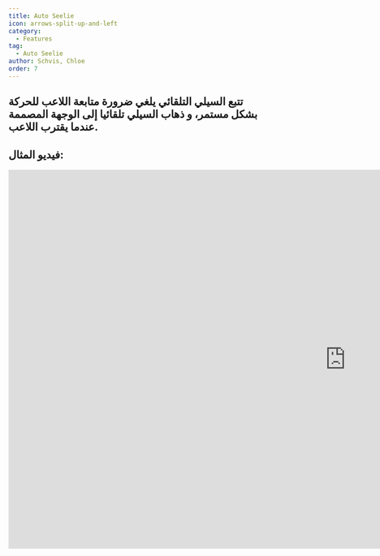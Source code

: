 ```yaml
---
title: Auto Seelie
icon: arrows-split-up-and-left
category:
  - Features
tag:
  - Auto Seelie
author: Schvis, Chloe
order: 7
---
```


## تتبع السيلي التلقائي يلغي ضرورة متابعة اللاعب للحركة بشكل مستمر، و ذهاب السيلي تلقائيا إلى الوجهة المصممة عندما يقترب اللاعب.

## فيديو المثال:

<div class="iframe-container"><iframe width="1328" height="747" src="https://www.youtube.com/embed/uETIJ4KS39M?list=PL5eI1Tb64p56g27qfYk7VuFTz4FK6YrKa" title="Korepi - Auto Seelie" frameborder="0" allow="accelerometer; autoplay; clipboard-write; encrypted-media; gyroscope; picture-in-picture; web-share" referrerpolicy="strict-origin-when-cross-origin" allowfullscreen></iframe></div>
